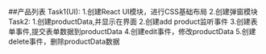 ##产品列表
Task1(UI):
1.创建React UI模块，进行CSS基础布局
2.创建弹窗模块
Task2:
1.创建productData,并显示在界面
2.创建add product监听事件
3.创建表单事件,提交表单数据到productData
4.创建edit事件，修改productData
5.创建delete事件，删除productData数据